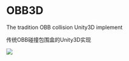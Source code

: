 # OBB3D
The tradition OBB collision Unity3D implement

传统OBB碰撞包围盒的Unity3D实现

![](https://github.com/hont127/OBB3D/blob/master/Preview.gif)
